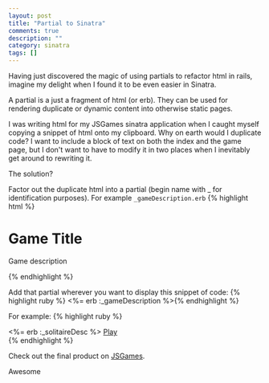 ```yaml
---
layout: post
title: "Partial to Sinatra"
comments: true
description: ""
category: sinatra
tags: []
---
```


Having just discovered the magic of using partials to refactor html in rails, imagine my delight when I found it to be even easier in Sinatra.

A partial is a just a fragment of html (or erb). They can be used for rendering duplicate or dynamic content into otherwise static pages.

I was writing html for my JSGames sinatra application when I caught myself copying a snippet of html onto my clipboard. Why on earth would I duplicate code? I want to include a block of text on both the index and the game page, but I don't want to have to modify it in two places when I inevitably get around to rewriting it.

The solution?

Factor out the duplicate html into a partial (begin name with _ for identification purposes). For example `_gameDescription.erb`
{% highlight html %}
<h1>Game Title</h1>
<p>Game description</p>{% endhighlight %}

Add that partial wherever you want to display this snippet of code:
{% highlight ruby %}
<%= erb :_gameDescription  %>{% endhighlight %}

For example:
{% highlight ruby %}
<div class="span4 pagination-centered">
  <%= erb :_solitaireDesc  %>
  <a href="/game" class="btn btn-large">Play</a>
</div>{% endhighlight %}

Check out the final product on <a href="http://js-games.herokuapp.com/solitaire">JSGames</a>.

Awesome